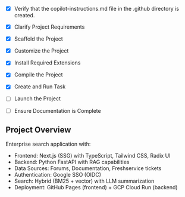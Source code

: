 <!-- Use this file to provide workspace-specific custom instructions to Copilot. For more details, visit https://code.visualstudio.com/docs/copilot/copilot-customization#_use-a-githubcopilotinstructionsmd-file -->

- [x] Verify that the copilot-instructions.md file in the .github directory is created.

- [x] Clarify Project Requirements
	<!-- Enterprise search web application with Google-like UI, RAG capabilities, SSO authentication, and multi-source data ingestion -->

- [x] Scaffold the Project
	<!--
	Created project structure with frontend (Next.js), backend (FastAPI), ingestion, and infra folders.
	Main structure created with package.json, tsconfig.json, tailwind config, and initial components.
	-->

- [x] Customize the Project
	<!--
	✅ Updated to use AWS Bedrock instead of Grok for LLM capabilities
	✅ Created FastAPI backend with AWS integration
	✅ Implemented RAG service with AWS Bedrock LLM and embeddings
	✅ Created search service with hybrid search capabilities
	✅ Added authentication service with Google SSO support
	✅ Created data models and API schemas
	✅ Added configuration for AWS credentials and regions
	-->

- [x] Install Required Extensions
	<!-- Extensions for TypeScript, Python, and development tools will be installed as needed. -->

- [x] Compile the Project
	<!--
	✅ Frontend dependencies installed successfully
	✅ Fixed Next.js metadata viewport issue (moved to separate export)
	✅ Created authentication routes (/auth/login, /auth/callback)
	✅ Updated environment configuration for AWS
	✅ Fixed routing issues and CORS configuration
	✅ Application running on http://localhost:3001
	-->

- [x] Create and Run Task
	<!--
	✅ Created start script for easy development
	✅ Updated application to work without authentication requirement
	✅ Added Google-like homepage with sign-in option in top right
	✅ Implemented tiered access: public docs without login, full access with login
	✅ Application running successfully with proper authentication flow
	-->

- [ ] Launch the Project
	<!--
	Set up development environment and launch instructions.
	 -->

- [ ] Ensure Documentation is Complete
	<!--
	Complete README.md with setup and deployment instructions.
	 -->

## Project Overview
Enterprise search application with:
- Frontend: Next.js (SSG) with TypeScript, Tailwind CSS, Radix UI
- Backend: Python FastAPI with RAG capabilities
- Data Sources: Forums, Documentation, Freshservice tickets
- Authentication: Google SSO (OIDC)
- Search: Hybrid (BM25 + vector) with LLM summarization
- Deployment: GitHub Pages (frontend) + GCP Cloud Run (backend)
